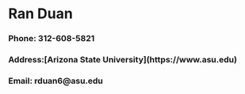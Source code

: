 <h1> Ran Duan </h1>
  <h3> Phone: 312-608-5821 </h3>
  <h3> Address:[Arizona State University](https://www.asu.edu) </a> </h3>
  <h3> Email: rduan6@asu.edu </h3>
  
  
